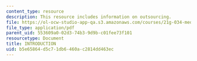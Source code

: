 ```yaml
---
content_type: resource
description: This resource includes information on outsourcing.
file: https://ol-ocw-studio-app-qa.s3.amazonaws.com/courses/21g-034-media-education-and-the-marketplace-fall-2005/b5e65864d5c71db6460ac2814dd463ec_MIT21G_034F05_outsourcwhat.pdf
file_type: application/pdf
parent_uid: 553609a0-02d3-74b3-9d9b-c01fee73f101
resourcetype: Document
title: INTRODUCTION
uid: b5e65864-d5c7-1db6-460a-c2814dd463ec
---
```

